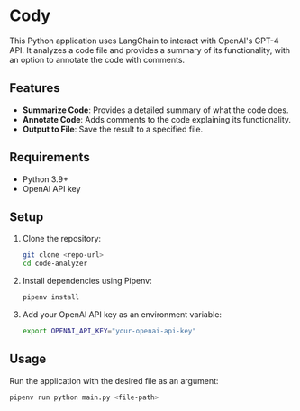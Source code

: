 # Cody

This Python application uses LangChain to interact with OpenAI's GPT-4 API. It analyzes a code file and provides a summary of its functionality, with an option to annotate the code with comments.

## Features
- **Summarize Code**: Provides a detailed summary of what the code does.
- **Annotate Code**: Adds comments to the code explaining its functionality.
- **Output to File**: Save the result to a specified file.

## Requirements
- Python 3.9+
- OpenAI API key

## Setup
1. Clone the repository:
    ```bash
    git clone <repo-url>
    cd code-analyzer
    ```

2. Install dependencies using Pipenv:
    ```bash
    pipenv install
    ```

3. Add your OpenAI API key as an environment variable:
    ```bash
    export OPENAI_API_KEY="your-openai-api-key"
    ```

## Usage
Run the application with the desired file as an argument:
```bash
pipenv run python main.py <file-path>

